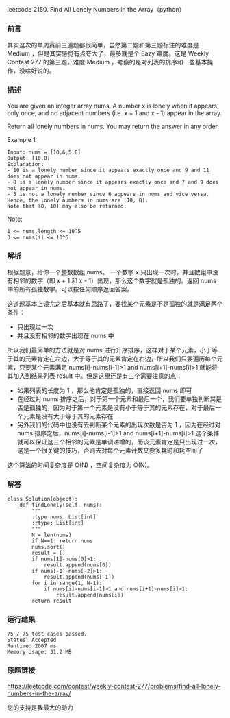 leetcode  2150. Find All Lonely Numbers in the Array（python）


### 前言



其实这次的单周赛前三道题都很简单，虽然第二题和第三题标注的难度是 Medium ，但是其实感觉有点夸大了，最多就是个 Eazy 难度。这是 Weekly Contest 277 的第三题，难度 Medium ，考察的是对列表的排序和一些基本操作，没啥好说的。

### 描述


You are given an integer array nums. A number x is lonely when it appears only once, and no adjacent numbers (i.e. x + 1 and x - 1) appear in the array.

Return all lonely numbers in nums. You may return the answer in any order.


Example 1:


	Input: nums = [10,6,5,8]
	Output: [10,8]
	Explanation: 
	- 10 is a lonely number since it appears exactly once and 9 and 11 does not appear in nums.
	- 8 is a lonely number since it appears exactly once and 7 and 9 does not appear in nums.
	- 5 is not a lonely number since 6 appears in nums and vice versa.
	Hence, the lonely numbers in nums are [10, 8].
	Note that [8, 10] may also be returned.



Note:


	1 <= nums.length <= 10^5
	0 <= nums[i] <= 10^6

### 解析

根据题意，给你一个整数数组 nums。 一个数字 x 只出现一次时，并且数组中没有相邻的数字（即 x + 1 和 x - 1）出现，那么这个数字就是孤独的。返回 nums 中的所有孤独数字。可以按任何顺序返回答案。

这道题基本上读完之后基本就有思路了，要找某个元素是不是孤独的就是满足两个条件：

* 只出现过一次
* 并且没有相邻的数字出现在 nums 中

所以我们最简单的方法就是对 nums 进行升序排序，这样对于某个元素，小于等于其的元素肯定在左边，大于等于其的元素肯定在右边，所以我们只要遍历每个元素，只要某个元素满足 nums[i]-nums[i-1]>1 and nums[i+1]-nums[i]>1 就能将其加入到结果列表 result 中。但是这里还是有三个需要注意的点：

* 如果列表的长度为 1 ，那么他肯定是孤独的，直接返回 nums 即可
* 在经过对 nums 排序之后，对于第一个元素和最后一个，我们要单独判断其是否是孤独的，因为对于第一个元素是没有小于等于其的元素存在，对于最后一个元素是没有大于等于其的元素存在
* 另外我们的代码中也没有去判断某个元素的出现次数是否为 1 ，因为在经过对 nums 排序之后，nums[i]-nums[i-1]>1 and nums[i+1]-nums[i]>1 这个条件就可以保证这三个相邻的元素是单调递增的，而该元素肯定是只出现过一次，这是一个很关键的技巧，否则去对每个元素计数又要多耗时和耗空间了

这个算法的时间复杂度是 O(N) ，空间复杂度为 O(N)。


### 解答
				

	class Solution(object):
	    def findLonely(self, nums):
	        """
	        :type nums: List[int]
	        :rtype: List[int]
	        """
	        N = len(nums)
	        if N==1: return nums
	        nums.sort()
	        result = []
	        if nums[1]-nums[0]>1:
	            result.append(nums[0])
	        if nums[-1]-nums[-2]>1:
	            result.append(nums[-1])
	        for i in range(1, N-1):
	            if nums[i]-nums[i-1]>1 and nums[i+1]-nums[i]>1:
	                result.append(nums[i])
	        return result
	        
            	      
			
### 运行结果

	75 / 75 test cases passed.
	Status: Accepted
	Runtime: 2007 ms
	Memory Usage: 31.2 MB


### 原题链接


https://leetcode.com/contest/weekly-contest-277/problems/find-all-lonely-numbers-in-the-array/


您的支持是我最大的动力
